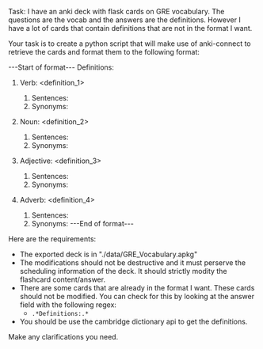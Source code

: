 Task: I have an anki deck with flask cards on GRE vocabulary.
The questions are the vocab and the answers are the definitions. However I have a lot of cards that contain definitions that are not in the format I want.

Your task is to create a python script that will make use of anki-connect to retrieve the cards and format them to the following format:

---Start of format---
Definitions:

1. Verb: <definition_1>
   1. Sentences: 
   2. Synonyms: 

2. Noun: <definition_2>
   1. Sentences: 
   2. Synonyms: 

3. Adjective: <definition_3>
   1. Sentences: 
   2. Synonyms: 

4. Adverb: <definition_4>
   1. Sentences: 
   2. Synonyms: 
---End of format---

Here are the requirements:
- The exported deck is in "./data/GRE_Vocabulary.apkg"
- The modifications should not be destructive and it must perserve the scheduling information of the deck. It should strictly modity the flashcard content/answer.
- There are some cards that are already in the format I want. These cards should not be modified. You can check for this by looking at the answer field with the following regex: 
  - `.*Definitions:.*`
- You should be use the cambridge dictionary api to get the definitions.

Make any clarifications you need.